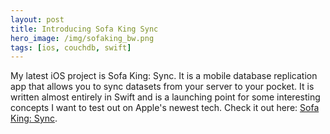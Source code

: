 ```yaml
---
layout: post
title: Introducing Sofa King Sync
hero_image: /img/sofaking_bw.png
tags: [ios, couchdb, swift]
---
```


My latest iOS project is Sofa King: Sync. It is a mobile database replication app that allows you to sync datasets from your server to your pocket. It is written almost entirely in Swift and is a launching point for some interesting concepts I want to test out on Apple's newest tech. Check it out here: <a href="/sofaking/">Sofa King: Sync</a>.